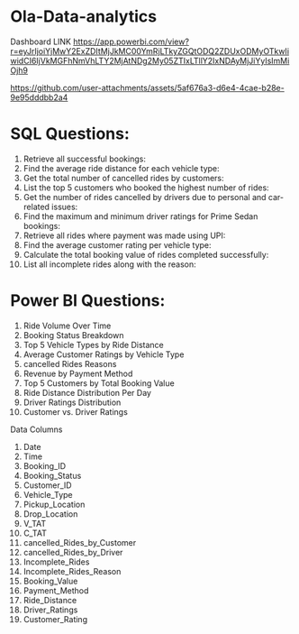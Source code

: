 # Ola-Data-analytics
Dashboard LINK
https://app.powerbi.com/view?r=eyJrIjoiYjMwY2ExZDItMjJkMC00YmRjLTkyZGQtODQ2ZDUxODMyOTkwIiwidCI6IjVkMGFhNmVhLTY2MjAtNDg2My05ZTIxLTllY2IxNDAyMjJiYyIsImMiOjh9


https://github.com/user-attachments/assets/5af676a3-d6e4-4cae-b28e-9e95dddbb2a4

# SQL Questions:
1. Retrieve all successful bookings:
2. Find the average ride distance for each vehicle type:
3. Get the total number of cancelled rides by customers:
4. List the top 5 customers who booked the highest number of rides:
5. Get the number of rides cancelled by drivers due to personal and car-related issues:
6. Find the maximum and minimum driver ratings for Prime Sedan bookings:
7. Retrieve all rides where payment was made using UPI:
8. Find the average customer rating per vehicle type:
9. Calculate the total booking value of rides completed successfully:
10. List all incomplete rides along with the reason:
    
# Power BI Questions:
1. Ride Volume Over Time
2. Booking Status Breakdown
3. Top 5 Vehicle Types by Ride Distance
4. Average Customer Ratings by Vehicle Type
5. cancelled Rides Reasons
6. Revenue by Payment Method
7. Top 5 Customers by Total Booking Value
8. Ride Distance Distribution Per Day
9. Driver Ratings Distribution
10. Customer vs. Driver Ratings

Data Columns
1. Date
2. Time
3. Booking_ID
4. Booking_Status
5. Customer_ID
6. Vehicle_Type
7. Pickup_Location
8. Drop_Location
9. V_TAT
10. C_TAT
11. cancelled_Rides_by_Customer
12. cancelled_Rides_by_Driver
13. Incomplete_Rides
14. Incomplete_Rides_Reason
15. Booking_Value
16. Payment_Method
17. Ride_Distance
18. Driver_Ratings
19. Customer_Rating
